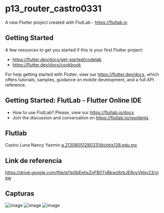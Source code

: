 # p13_router_castro0331

A new Flutter project created with FlutLab - https://flutlab.io

## Getting Started

A few resources to get you started if this is your first Flutter project:

- https://flutter.dev/docs/get-started/codelab
- https://flutter.dev/docs/cookbook

For help getting started with Flutter, view our
https://flutter.dev/docs, which offers tutorials,
samples, guidance on mobile development, and a full API reference.

## Getting Started: FlutLab - Flutter Online IDE

- How to use FlutLab? Please, view our https://flutlab.io/docs
- Join the discussion and conversation on https://flutlab.io/residents

## Flutlab 
Castro Luna Nancy Yazmin 
a.21308051280331@cbtis128.edu.mx
## Link de referencia
https://drive.google.com/file/d/1p0bEehsZnFB0TvBkwz6rbJE8oyVkbv23/view
## Capturas
![image](https://github.com/CastroNancy/RutaPag-castro0331/assets/143777514/ce0d6cab-08f0-4716-877e-f36488589ac6)
![image](https://github.com/CastroNancy/RutaPag-castro0331/assets/143777514/d437030b-c754-459d-b859-2ec278faf6d4)
![image](https://github.com/CastroNancy/RutaPag-castro0331/assets/143777514/3aa0b36a-b70d-4b24-8aba-1b857d22472d)



